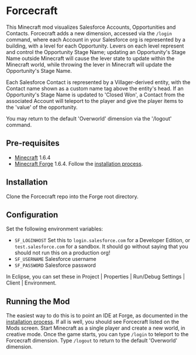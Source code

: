 Forcecraft
==========

This Minecraft mod visualizes Salesforce Accounts, Opportunities and Contacts. Forcecraft adds a new dimension, accessed via the `/login` command, where each Account in your Salesforce org is represented by a building, with a level for each Opportunity. Levers on each level represent and control the Opportunity Stage Name; updating an Opportunity's Stage Name outside Minecraft will cause the lever state to update within the Minecraft world, while throwing the lever in Minecraft will update the Opportunity's Stage Name.

Each Salesforce Contact is represented by a Villager-derived entity, with the Contact name shown as a custom name tag above the entity's head. If an Opportunity's Stage Name is updated to 'Closed Won', a Contact from the associated Account will teleport to the player and give the player items to the 'value' of the opportunity.

You may return to the default 'Overworld' dimension via the '/logout' command.

Pre-requisites
--------------

* [Minecraft](https://minecraft.net/) 1.6.4
* [Minecraft Forge](http://files.minecraftforge.net/) 1.6.4. Follow the [installation process](http://www.minecraftforge.net/wiki/Installation/Source).

Installation
------------

Clone the Forcecraft repo into the Forge root directory.

Configuration
-------------

Set the following environment variables:

* `SF_LOGINHOST` Set this to `login.salesforce.com` for a Developer Edition, or `test.salesforce.com` for a sandbox. It should go without saying that you should not run this on a production org!
* `SF_USERNAME` Salesforce username
* `SF_PASSWORD` Salesforce password

In Eclipse, you can set these in Project | Properties | Run/Debug Settings | Client | Environment.

Running the Mod
---------------

The easiest way to do this is to point an IDE at Forge, as documented in the [installation process](http://www.minecraftforge.net/wiki/Installation/Source). If all is well, you should see Forcecraft listed on the Mods screen. Start Minecraft as a single player and create a new world, in creative mode. Once the game starts, you can type `/login` to teleport to the Forcecraft dimension. Type `/logout` to return to the default 'Overworld' dimension.
